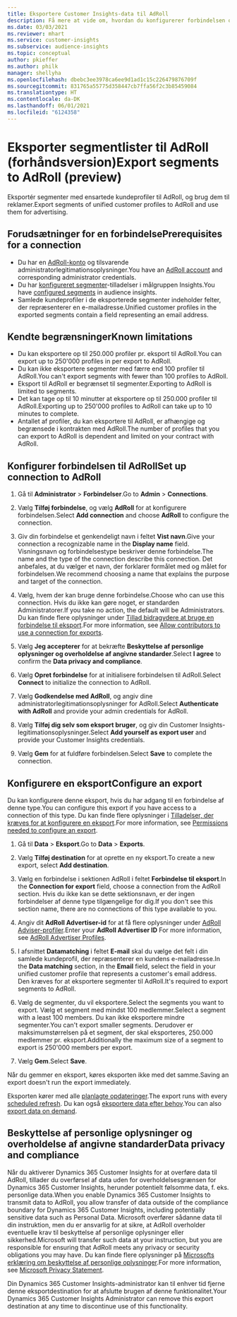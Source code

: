 ```yaml
---
title: Eksportere Customer Insights-data til AdRoll
description: Få mere at vide om, hvordan du konfigurerer forbindelsen og eksporterer til AdRoll.
ms.date: 03/03/2021
ms.reviewer: mhart
ms.service: customer-insights
ms.subservice: audience-insights
ms.topic: conceptual
author: pkieffer
ms.author: philk
manager: shellyha
ms.openlocfilehash: dbebc3ee3978ca6ee9d1ad1c15c226479876709f
ms.sourcegitcommit: 831765a55775d358447cb7ffa56f2c3b85459084
ms.translationtype: HT
ms.contentlocale: da-DK
ms.lasthandoff: 06/01/2021
ms.locfileid: "6124358"
---
```

# <a name="export-segments-to-adroll-preview"></a><span data-ttu-id="c798b-103">Eksporter segmentlister til AdRoll (forhåndsversion)</span><span class="sxs-lookup"><span data-stu-id="c798b-103">Export segments to AdRoll (preview)</span></span>

<span data-ttu-id="c798b-104">Eksportér segmenter med ensartede kundeprofiler til AdRoll, og brug dem til reklamer.</span><span class="sxs-lookup"><span data-stu-id="c798b-104">Export segments of unified customer profiles to AdRoll and use them for advertising.</span></span> 

## <a name="prerequisites-for-a-connection"></a><span data-ttu-id="c798b-105">Forudsætninger for en forbindelse</span><span class="sxs-lookup"><span data-stu-id="c798b-105">Prerequisites for a connection</span></span>

-   <span data-ttu-id="c798b-106">Du har en [AdRoll-konto](https://www.adroll.com/) og tilsvarende administratorlegitimationsoplysninger.</span><span class="sxs-lookup"><span data-stu-id="c798b-106">You have an [AdRoll account](https://www.adroll.com/) and corresponding administrator credentials.</span></span>
-   <span data-ttu-id="c798b-107">Du har [konfigureret segmenter](segments.md)-tilladelser i målgruppen Insights.</span><span class="sxs-lookup"><span data-stu-id="c798b-107">You have [configured segments](segments.md) in audience insights.</span></span>
-   <span data-ttu-id="c798b-108">Samlede kundeprofiler i de eksporterede segmenter indeholder felter, der repræsenterer en e-mailadresse.</span><span class="sxs-lookup"><span data-stu-id="c798b-108">Unified customer profiles in the exported segments contain a field representing an email address.</span></span>

## <a name="known-limitations"></a><span data-ttu-id="c798b-109">Kendte begrænsninger</span><span class="sxs-lookup"><span data-stu-id="c798b-109">Known limitations</span></span>

- <span data-ttu-id="c798b-110">Du kan eksportere op til 250.000 profiler pr. eksport til AdRoll.</span><span class="sxs-lookup"><span data-stu-id="c798b-110">You can export up to 250'000 profiles in per export to AdRoll.</span></span>
- <span data-ttu-id="c798b-111">Du kan ikke eksportere segmenter med færre end 100 profiler til AdRoll.</span><span class="sxs-lookup"><span data-stu-id="c798b-111">You can't export segments with fewer than 100 profiles to AdRoll.</span></span> 
- <span data-ttu-id="c798b-112">Eksport til AdRoll er begrænset til segmenter.</span><span class="sxs-lookup"><span data-stu-id="c798b-112">Exporting to AdRoll is limited to segments.</span></span>
- <span data-ttu-id="c798b-113">Det kan tage op til 10 minutter at eksportere op til 250.000 profiler til AdRoll.</span><span class="sxs-lookup"><span data-stu-id="c798b-113">Exporting up to 250'000 profiles to AdRoll can take up to 10 minutes to complete.</span></span> 
- <span data-ttu-id="c798b-114">Antallet af profiler, du kan eksportere til AdRoll, er afhængige og begrænsede i kontrakten med AdRoll.</span><span class="sxs-lookup"><span data-stu-id="c798b-114">The number of profiles that you can export to AdRoll is dependent and limited on your contract with AdRoll.</span></span>

## <a name="set-up-connection-to-adroll"></a><span data-ttu-id="c798b-115">Konfigurer forbindelsen til AdRoll</span><span class="sxs-lookup"><span data-stu-id="c798b-115">Set up connection to AdRoll</span></span>

1. <span data-ttu-id="c798b-116">Gå til **Administrator** > **Forbindelser**.</span><span class="sxs-lookup"><span data-stu-id="c798b-116">Go to **Admin** > **Connections**.</span></span>

1. <span data-ttu-id="c798b-117">Vælg **Tilføj forbindelse**, og vælg **AdRoll** for at konfigurere forbindelsen.</span><span class="sxs-lookup"><span data-stu-id="c798b-117">Select **Add connection** and choose **AdRoll** to configure the connection.</span></span>

1. <span data-ttu-id="c798b-118">Giv din forbindelse et genkendeligt navn i feltet **Vist navn**.</span><span class="sxs-lookup"><span data-stu-id="c798b-118">Give your connection a recognizable name in the **Display name** field.</span></span> <span data-ttu-id="c798b-119">Visningsnavn og forbindelsestype beskriver denne forbindelse.</span><span class="sxs-lookup"><span data-stu-id="c798b-119">The name and the type of the connection describe this connection.</span></span> <span data-ttu-id="c798b-120">Det anbefales, at du vælger et navn, der forklarer formålet med og målet for forbindelsen.</span><span class="sxs-lookup"><span data-stu-id="c798b-120">We recommend choosing a name that explains the purpose and target of the connection.</span></span>

1. <span data-ttu-id="c798b-121">Vælg, hvem der kan bruge denne forbindelse.</span><span class="sxs-lookup"><span data-stu-id="c798b-121">Choose who can use this connection.</span></span> <span data-ttu-id="c798b-122">Hvis du ikke kan gøre noget, er standarden Administratorer.</span><span class="sxs-lookup"><span data-stu-id="c798b-122">If you take no action, the default will be Administrators.</span></span> <span data-ttu-id="c798b-123">Du kan finde flere oplysninger under [Tillad bidragydere at bruge en forbindelse til eksport](connections.md#allow-contributors-to-use-a-connection-for-exports).</span><span class="sxs-lookup"><span data-stu-id="c798b-123">For more information, see [Allow contributors to use a connection for exports](connections.md#allow-contributors-to-use-a-connection-for-exports).</span></span>

1. <span data-ttu-id="c798b-124">Vælg **Jeg accepterer** for at bekræfte **Beskyttelse af personlige oplysninger og overholdelse af angivne standarder**.</span><span class="sxs-lookup"><span data-stu-id="c798b-124">Select **I agree** to confirm the **Data privacy and compliance**.</span></span>

1. <span data-ttu-id="c798b-125">Vælg **Opret forbindelse** for at initialisere forbindelsen til AdRoll.</span><span class="sxs-lookup"><span data-stu-id="c798b-125">Select **Connect** to initialize the connection to AdRoll.</span></span>

1. <span data-ttu-id="c798b-126">Vælg **Godkendelse med AdRoll**, og angiv dine administratorlegitimationsoplysninger for AdRoll.</span><span class="sxs-lookup"><span data-stu-id="c798b-126">Select **Authenticate with AdRoll** and provide your admin credentials for AdRoll.</span></span> 

1. <span data-ttu-id="c798b-127">Vælg **Tilføj dig selv som eksport bruger**, og giv din Customer Insights-legitimationsoplysninger.</span><span class="sxs-lookup"><span data-stu-id="c798b-127">Select **Add yourself as export user** and provide your Customer Insights credentials.</span></span>

1. <span data-ttu-id="c798b-128">Vælg **Gem** for at fuldføre forbindelsen.</span><span class="sxs-lookup"><span data-stu-id="c798b-128">Select **Save** to complete the connection.</span></span>

## <a name="configure-an-export"></a><span data-ttu-id="c798b-129">Konfigurere en eksport</span><span class="sxs-lookup"><span data-stu-id="c798b-129">Configure an export</span></span>

<span data-ttu-id="c798b-130">Du kan konfigurere denne eksport, hvis du har adgang til en forbindelse af denne type.</span><span class="sxs-lookup"><span data-stu-id="c798b-130">You can configure this export if you have access to a connection of this type.</span></span> <span data-ttu-id="c798b-131">Du kan finde flere oplysninger i [Tilladelser, der kræves for at konfigurere en eksport](export-destinations.md#set-up-a-new-export).</span><span class="sxs-lookup"><span data-stu-id="c798b-131">For more information, see [Permissions needed to configure an export](export-destinations.md#set-up-a-new-export).</span></span>

1. <span data-ttu-id="c798b-132">Gå til **Data** > **Eksport**.</span><span class="sxs-lookup"><span data-stu-id="c798b-132">Go to **Data** > **Exports**.</span></span>

1. <span data-ttu-id="c798b-133">Vælg **Tilføj destination** for at oprette en ny eksport.</span><span class="sxs-lookup"><span data-stu-id="c798b-133">To create a new export, select **Add destination**.</span></span>

1. <span data-ttu-id="c798b-134">Vælg en forbindelse i sektionen AdRoll i feltet **Forbindelse til eksport**.</span><span class="sxs-lookup"><span data-stu-id="c798b-134">In the **Connection for export** field, choose a connection from the AdRoll section.</span></span> <span data-ttu-id="c798b-135">Hvis du ikke kan se dette sektionsnavn, er der ingen forbindelser af denne type tilgængelige for dig.</span><span class="sxs-lookup"><span data-stu-id="c798b-135">If you don't see this section name, there are no connections of this type available to you.</span></span>

1. <span data-ttu-id="c798b-136">Angiv dit **AdRoll Advertiser-id** for at få flere oplysninger under [AdRoll Adviser-profiler](https://help.adroll.com/hc/articles/212011838-Advertiser-Profiles).</span><span class="sxs-lookup"><span data-stu-id="c798b-136">Enter your **AdRoll Advertiser ID** For more information, see [AdRoll Advertiser Profiles](https://help.adroll.com/hc/articles/212011838-Advertiser-Profiles).</span></span>

3. <span data-ttu-id="c798b-137">I afsnittet **Datamatching** i feltet **E-mail** skal du vælge det felt i din samlede kundeprofil, der repræsenterer en kundens e-mailadresse.</span><span class="sxs-lookup"><span data-stu-id="c798b-137">In the **Data matching** section, in the **Email** field, select the field in your unified customer profile that represents a customer's email address.</span></span> <span data-ttu-id="c798b-138">Den kræves for at eksportere segmenter til AdRoll.</span><span class="sxs-lookup"><span data-stu-id="c798b-138">It's required to export segments to AdRoll.</span></span>

1. <span data-ttu-id="c798b-139">Vælg de segmenter, du vil eksportere.</span><span class="sxs-lookup"><span data-stu-id="c798b-139">Select the segments you want to export.</span></span> <span data-ttu-id="c798b-140">Vælg et segment med mindst 100 medlemmer.</span><span class="sxs-lookup"><span data-stu-id="c798b-140">Select a segment with a least 100 members.</span></span> <span data-ttu-id="c798b-141">Du kan ikke eksportere mindre segmenter.</span><span class="sxs-lookup"><span data-stu-id="c798b-141">You can't export smaller segments.</span></span> <span data-ttu-id="c798b-142">Derudover er maksimumstørrelsen på et segment, der skal eksporteres, 250.000 medlemmer pr. eksport.</span><span class="sxs-lookup"><span data-stu-id="c798b-142">Additionally the maximum size of a segment to export is 250'000 members per export.</span></span> 

1. <span data-ttu-id="c798b-143">Vælg **Gem**.</span><span class="sxs-lookup"><span data-stu-id="c798b-143">Select **Save**.</span></span>

<span data-ttu-id="c798b-144">Når du gemmer en eksport, køres eksporten ikke med det samme.</span><span class="sxs-lookup"><span data-stu-id="c798b-144">Saving an export doesn't run the export immediately.</span></span>

<span data-ttu-id="c798b-145">Eksporten kører med alle [planlagte opdateringer](system.md#schedule-tab).</span><span class="sxs-lookup"><span data-stu-id="c798b-145">The export runs with every [scheduled refresh](system.md#schedule-tab).</span></span> <span data-ttu-id="c798b-146">Du kan også [eksportere data efter behov](export-destinations.md#run-exports-on-demand).</span><span class="sxs-lookup"><span data-stu-id="c798b-146">You can also [export data on demand](export-destinations.md#run-exports-on-demand).</span></span> 


## <a name="data-privacy-and-compliance"></a><span data-ttu-id="c798b-147">Beskyttelse af personlige oplysninger og overholdelse af angivne standarder</span><span class="sxs-lookup"><span data-stu-id="c798b-147">Data privacy and compliance</span></span>

<span data-ttu-id="c798b-148">Når du aktiverer Dynamics 365 Customer Insights for at overføre data til AdRoll, tillader du overførsel af data uden for overholdelsesgrænsen for Dynamics 365 Customer Insights, herunder potentielt følsomme data, f. eks. personlige data.</span><span class="sxs-lookup"><span data-stu-id="c798b-148">When you enable Dynamics 365 Customer Insights to transmit data to AdRoll, you allow transfer of data outside of the compliance boundary for Dynamics 365 Customer Insights, including potentially sensitive data such as Personal Data.</span></span> <span data-ttu-id="c798b-149">Microsoft overfører sådanne data til din instruktion, men du er ansvarlig for at sikre, at AdRoll overholder eventuelle krav til beskyttelse af personlige oplysninger eller sikkerhed.</span><span class="sxs-lookup"><span data-stu-id="c798b-149">Microsoft will transfer such data at your instruction, but you are responsible for ensuring that AdRoll meets any privacy or security obligations you may have.</span></span> <span data-ttu-id="c798b-150">Du kan finde flere oplysninger på [Microsofts erklæring om beskyttelse af personlige oplysninger](https://go.microsoft.com/fwlink/?linkid=396732).</span><span class="sxs-lookup"><span data-stu-id="c798b-150">For more information, see [Microsoft Privacy Statement](https://go.microsoft.com/fwlink/?linkid=396732).</span></span>

<span data-ttu-id="c798b-151">Din Dynamics 365 Customer Insights-administrator kan til enhver tid fjerne denne eksportdestination for at afslutte brugen af denne funktionalitet.</span><span class="sxs-lookup"><span data-stu-id="c798b-151">Your Dynamics 365 Customer Insights Administrator can remove this export destination at any time to discontinue use of this functionality.</span></span>
